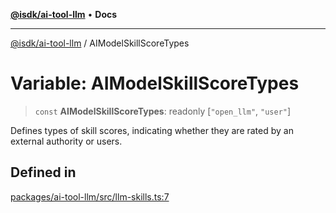 [**@isdk/ai-tool-llm**](../README.md) • **Docs**

***

[@isdk/ai-tool-llm](../globals.md) / AIModelSkillScoreTypes

# Variable: AIModelSkillScoreTypes

> `const` **AIModelSkillScoreTypes**: readonly [`"open_llm"`, `"user"`]

Defines types of skill scores, indicating whether they are rated by an external authority or users.

## Defined in

[packages/ai-tool-llm/src/llm-skills.ts:7](https://github.com/isdk/ai-tool-llm.js/blob/6d637e2cbb195f8d75ce36ff2cada54b2888e8ae/src/llm-skills.ts#L7)
